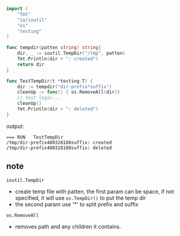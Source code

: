 [//title]: (create-temp-file-and-clean-up-in-go-test)
[//englishtitle]: (create-temp-file-and-clean-up-in-go-test)
[//category]: (go,snippet)
[//tags]: (go,snippet)
[//createtime]: (20220224)
[//updatetime]: (20220224)

```go
import (
	"fmt"
	"io/ioutil"
	"os"
	"testing"
)

func tempdir(patten string) string{
	dir, _ := ioutil.TempDir("/tmp", patten)
	fmt.Println(dir + ": created")
	return dir
}

func TestTempDir(t *testing.T) {
	dir := tempdir("dir-prefix*suffix")
	cleanUp := func() { os.RemoveAll(dir)}
	// test logic...
	cleanUp()
	fmt.Println(dir + ": deleted")
}
```

output:

```text
=== RUN   TestTempDir
/tmp/dir-prefix400328188suffix: created
/tmp/dir-prefix400328188suffix: deleted
```

## note

`ioutil.TempDir`

- create temp file with patten, the first param can be space, if not specified, it will use `os.TempDir()` to put the temp dir
- the second param use '\*' to split prefix and suffix

`os.RemoveAll`

- removes path and any children it contains.
